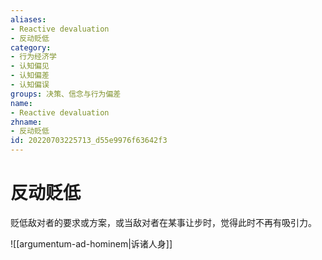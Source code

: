 ```yaml
---
aliases:
- Reactive devaluation
- 反动贬低
category:
- 行为经济学
- 认知偏见
- 认知偏差
- 认知偏误
groups: 决策、信念与行为偏差
name:
- Reactive devaluation
zhname:
- 反动贬低
id: 20220703225713_d55e9976f63642f3
---
```


# 反动贬低

贬低敌对者的要求或方案，或当敌对者在某事让步时，觉得此时不再有吸引力。

![[argumentum-ad-hominem|诉诸人身]]
